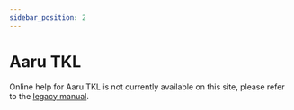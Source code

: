 ```yaml
---
sidebar_position: 2
---
```


# Aaru TKL

Online help for Aaru TKL is not currently available on this site, please refer to the [legacy manual](https://www.helix.site/blogs/documentation/user-manual-for-aaru-tkl).